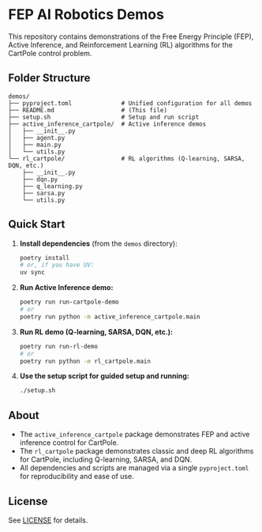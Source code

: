 # FEP AI Robotics Demos

This repository contains demonstrations of the Free Energy Principle (FEP), Active Inference, and Reinforcement Learning (RL) algorithms for the CartPole control problem.

## Folder Structure

```
demos/
├── pyproject.toml              # Unified configuration for all demos
├── README.md                   # (This file)
├── setup.sh                    # Setup and run script
├── active_inference_cartpole/  # Active inference demos
│   ├── __init__.py
│   ├── agent.py
│   ├── main.py
│   └── utils.py
└── rl_cartpole/                # RL algorithms (Q-learning, SARSA, DQN, etc.)
    ├── __init__.py
    ├── dqn.py
    ├── q_learning.py
    ├── sarsa.py
    └── utils.py
```

## Quick Start

1. **Install dependencies** (from the `demos` directory):
   ```bash
   poetry install
   # or, if you have UV:
   uv sync
   ```

2. **Run Active Inference demo:**
   ```bash
   poetry run run-cartpole-demo
   # or
   poetry run python -m active_inference_cartpole.main
   ```

3. **Run RL demo (Q-learning, SARSA, DQN, etc.):**
   ```bash
   poetry run run-rl-demo
   # or
   poetry run python -m rl_cartpole.main
   ```

4. **Use the setup script for guided setup and running:**
   ```bash
   ./setup.sh
   ```


## About

- The `active_inference_cartpole` package demonstrates FEP and active inference control for CartPole.
- The `rl_cartpole` package demonstrates classic and deep RL algorithms for CartPole, including Q-learning, SARSA, and DQN.
- All dependencies and scripts are managed via a single `pyproject.toml` for reproducibility and ease of use.

## License

See [LICENSE](../LICENSE) for details.
